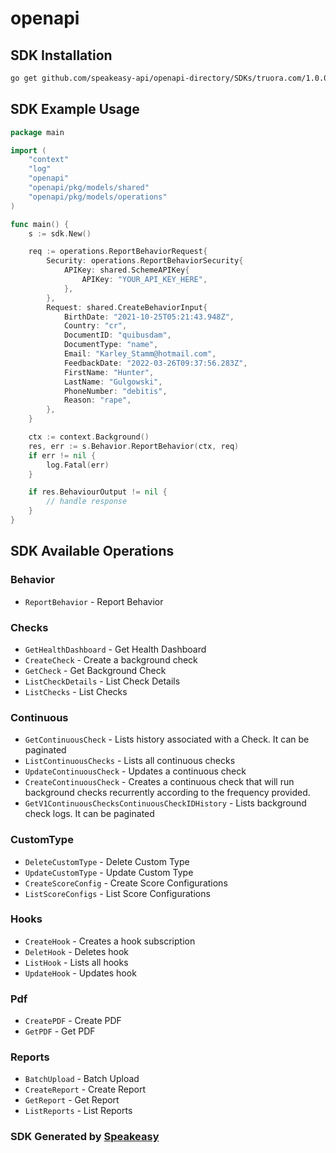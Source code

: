 # openapi

<!-- Start SDK Installation -->
## SDK Installation

```bash
go get github.com/speakeasy-api/openapi-directory/SDKs/truora.com/1.0.0/go
```
<!-- End SDK Installation -->

## SDK Example Usage
<!-- Start SDK Example Usage -->
```go
package main

import (
    "context"
    "log"
    "openapi"
    "openapi/pkg/models/shared"
    "openapi/pkg/models/operations"
)

func main() {
    s := sdk.New()

    req := operations.ReportBehaviorRequest{
        Security: operations.ReportBehaviorSecurity{
            APIKey: shared.SchemeAPIKey{
                APIKey: "YOUR_API_KEY_HERE",
            },
        },
        Request: shared.CreateBehaviorInput{
            BirthDate: "2021-10-25T05:21:43.948Z",
            Country: "cr",
            DocumentID: "quibusdam",
            DocumentType: "name",
            Email: "Karley_Stamm@hotmail.com",
            FeedbackDate: "2022-03-26T09:37:56.283Z",
            FirstName: "Hunter",
            LastName: "Gulgowski",
            PhoneNumber: "debitis",
            Reason: "rape",
        },
    }

    ctx := context.Background()
    res, err := s.Behavior.ReportBehavior(ctx, req)
    if err != nil {
        log.Fatal(err)
    }

    if res.BehaviourOutput != nil {
        // handle response
    }
}
```
<!-- End SDK Example Usage -->

<!-- Start SDK Available Operations -->
## SDK Available Operations


### Behavior

* `ReportBehavior` - Report Behavior

### Checks

* `GetHealthDashboard` - Get Health Dashboard
* `CreateCheck` - Create a background check
* `GetCheck` - Get Background Check
* `ListCheckDetails` - List Check Details
* `ListChecks` - List Checks

### Continuous

* `GetContinuousCheck` - Lists history associated with a Check. It can be paginated
* `ListContinuousChecks` - Lists all continuous checks
* `UpdateContinuousCheck` - Updates a continuous check
* `CreateContinuousCheck` - Creates a continuous check that will run background checks recurrently according to the frequency provided.
* `GetV1ContinuousChecksContinuousCheckIDHistory` - Lists background check logs. It can be paginated


### CustomType

* `DeleteCustomType` - Delete Custom Type
* `UpdateCustomType` - Update Custom Type
* `CreateScoreConfig` - Create Score Configurations
* `ListScoreConfigs` - List Score Configurations

### Hooks

* `CreateHook` - Creates a hook subscription
* `DeletHook` - Deletes hook
* `ListHook` - Lists all hooks
* `UpdateHook` - Updates hook

### Pdf

* `CreatePDF` - Create PDF
* `GetPDF` - Get PDF

### Reports

* `BatchUpload` - Batch Upload
* `CreateReport` - Create Report
* `GetReport` - Get Report
* `ListReports` - List Reports
<!-- End SDK Available Operations -->

### SDK Generated by [Speakeasy](https://docs.speakeasyapi.dev/docs/using-speakeasy/client-sdks)
